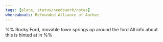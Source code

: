 ```yaml
---
tags: [place, status/needswork/notes]
whereabouts: Refounded Alliance of Aurbez
---
```


%%
Rocky Ford, movable town springs up around the ford
All info about this is hinted at in 
%%